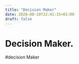 ```yaml
---
title: "Decision Maker"
date: 2020-08-10T22:41:15+01:00
draft: false
---
```


# Decision Maker.
#decision Maker